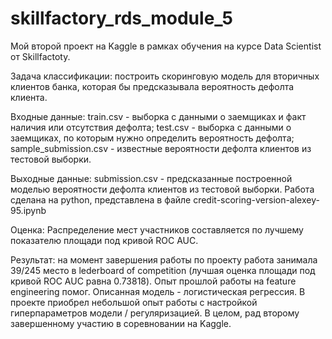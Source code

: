 # skillfactory_rds_module_5

Мой второй проект на Kaggle в рамках обучения на курсе Data Scientist от Skillfactoty.

Задача классификации: построить скоринговую модель для вторичных клиентов банка, которая бы предсказывала вероятность дефолта клиента. 

Входные данные: train.csv - выборка с данными о заемщиках и факт наличия или отсутствия дефолта; test.csv - выборка с данными о заемщиках, по которым нужно определить вероятность дефолта; sample_submission.csv - известные вероятности дефолта клиентов из тестовой выборки.

Выходные данные: submission.csv - предсказанные построенной моделью вероятности дефолта клиентов из тестовой выборки. Работа сделана на python, представлена в файле credit-scoring-version-alexey-95.ipynb

Оценка: Распределение мест участников составляется по лучшему показателю площади под кривой ROC AUC.

Результат: на момент завершения работы по проекту работа занимала 39/245 место в lederboard of competition (лучшая оценка площади под кривой ROC AUC равна 0.73818). Опыт прошлой работы на feature engineering помог. Описанная модель - логистическая регрессия. В проекте приобрел небольшой опыт работы с настройкой гиперпараметров модели / регуляризацией. В целом, рад второму завершенному участию в соревновании на Kaggle.
